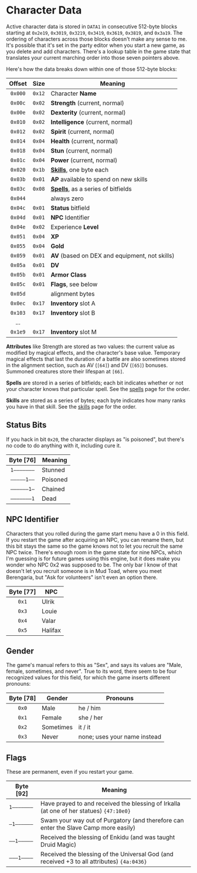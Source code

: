 # Character Data

Active character data is stored in `DATA1` in consecutive 512-byte blocks starting at `0x2e19`, `0x3019`, `0x3219`, `0x3419`, `0x3619`, `0x3819`, and `0x3a19`. The ordering of characters across those blocks doesn't make any sense to me. It's possible that it's set in the party editor when you start a new game, as you delete and add characters. There's a lookup table in the game state that translates your current marching order into those seven pointers above.

Here's how the data breaks down within one of those 512-byte blocks:

| Offset  |  Size  | Meaning                                           |
| :-----: | :----: | ------------------------------------------------- |
| `0x000` | `0x12` | Character **Name**                                |
| `0x00c` | `0x02` | **Strength** (current, normal)                    |
| `0x00e` | `0x02` | **Dexterity** (current, normal)                   |
| `0x010` | `0x02` | **Intelligence** (current, normal)                |
| `0x012` | `0x02` | **Spirit** (current, normal)                      |
| `0x014` | `0x04` | **Health** (current, normal)                      |
| `0x018` | `0x04` | **Stun** (current, normal)                        |
| `0x01c` | `0x04` | **Power** (current, normal)                       |
| `0x020` | `0x1b` | **[Skills](Skills.md)**, one byte each            |
| `0x03b` | `0x01` | **AP** available to spend on new skills           |
| `0x03c` | `0x08` | **[Spells](Spells.md)**, as a series of bitfields |
| `0x044` |        | always zero                                       |
| `0x04c` | `0x01` | **Status** bitfield                               |
| `0x04d` | `0x01` | **NPC** Identifier                                |
| `0x04e` | `0x02` | Experience **Level**                              |
| `0x051` | `0x04` | **XP**                                            |
| `0x055` | `0x04` | **Gold**                                          |
| `0x059` | `0x01` | **AV** (based on DEX and equipment, not skills)   |
| `0x05a` | `0x01` | **DV**                                            |
| `0x05b` | `0x01` | **Armor Class**                                   |
| `0x05c` | `0x01` | **Flags**, see below                              |
| `0x05d` |        | alignment bytes                                   |
| `0x0ec` | `0x17` | **Inventory** slot A                              |
| `0x103` | `0x17` | **Inventory** slot B                              |
|   ...   |        |                                                   |
| `0x1e9` | `0x17` | **Inventory** slot M                              |

**Attributes** like Strength are stored as two values: the current value as modified by magical effects, and the character's base value. Temporary magical effects that last the duration of a battle are also sometimes stored in the alignment section, such as AV (`[64]`) and DV (`[65]`) bonuses. Summoned creatures store their lifespan at `[66]`.

**Spells** are stored in a series of bitfields; each bit indicates whether or not your character knows that particular spell. See the [spells](Spells.md) page for the order.

**Skills** are stored as a series of bytes; each byte indicates how many ranks you have in that skill. See the [skills](Skills.md) page for the order.

Status Bits
---

If you hack in bit `0x20`, the character displays as "is poisoned", but there's no code to do anything with it, including cure it.

| Byte [76]  | Meaning  |
| :--------: | -------- |
| `1–––––––` | Stunned  |
| `–––––1––` | Poisoned |
| `––––––1–` | Chained  |
| `–––––––1` | Dead     |

NPC Identifier
---

Characters that you rolled during the game start menu have a 0 in this field. If you restart the game after acquiring an NPC, you can rename them, but this bit stays the same so the game knows not to let you recruit the same NPC twice. There's enough room in the game state for nine NPCs, which I'm guessing is for future games using this engine, but it does make you wonder who NPC 0x2 was supposed to be. The only bar I know of that doesn't let you recruit someone is in Mud Toad, where you meet Berengaria, but "Ask for volunteers" isn't even an option there.

| Byte [77] | NPC     |
| :-------: | ------- |
|   `0x1`   | Ulrik   |
|   `0x3`   | Louie   |
|   `0x4`   | Valar   |
|   `0x5`   | Halifax |

Gender
---

The game's manual refers to this as "Sex", and says its values are "Male, female, sometimes, and never". True to its word, there seem to be four recognized values for this field, for which the game inserts different pronouns:

| Byte [78] | Gender    | Pronouns                     |
| :-------: | --------- | ---------------------------- |
|   `0x0`   | Male      | he / him                     |
|   `0x1`   | Female    | she / her                    |
|   `0x2`   | Sometimes | it / it                      |
|   `0x3`   | Never     | none; uses your name instead |

Flags
---

These are permanent, even if you restart your game.

| Byte [92]  | Meaning                                                      |
| ---------- | ------------------------------------------------------------ |
| `1–––––––` | Have prayed to and received the blessing of Irkalla (at one of her statues) `{47:10e0}` |
| `–1––––––` | Swam your way out of Purgatory (and therefore can enter the Slave Camp more easily) |
| `––1–––––` | Received the blessing of Enkidu (and was taught Druid Magic) |
| `–––1––––` | Received the blessing of the Universal God (and received +3 to all attributes) `{4a:0436}` |

